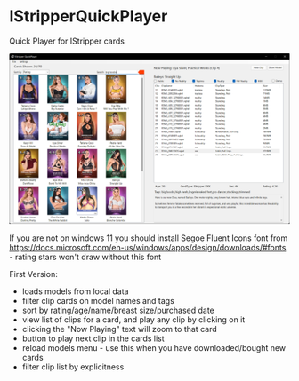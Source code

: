 # IStripperQuickPlayer
Quick Player for IStripper cards

![MainWindow](https://github.com/KittyPingu/IStripperQuickPlayer/blob/master/IStripperQuickPlayer.png?raw=true)

If you are not on windows 11 you should install Segoe Fluent Icons font from https://docs.microsoft.com/en-us/windows/apps/design/downloads/#fonts - rating stars won't draw without this font

First Version:

- loads models from local data
- filter clip cards on model names and tags
- sort by rating/age/name/breast size/purchased date
- view list of clips for a card, and play any clip by clicking on it
- clicking the "Now Playing" text will zoom to that card
- button to play next clip in the cards list
- reload models menu - use this when you have downloaded/bought new cards
- filter clip list by explicitness

